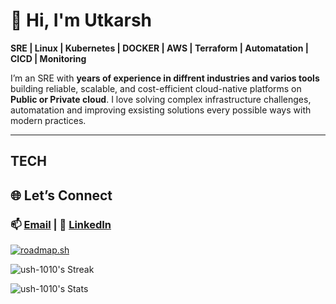 # 👋 Hi, I'm Utkarsh
__SRE | Linux | Kubernetes | DOCKER | AWS | Terraform | Automatation | CICD | Monitoring__

I’m an SRE with __years of experience in diffrent industries and varios tools__ building reliable, scalable, and cost-efficient cloud-native platforms on **Public or Private cloud**.
I love solving complex infrastructure challenges, automatation and improving exsisting solutions every possible ways with modern practices.

---
## TECH

## 🌐 Let’s Connect  
### 📫 [Email](mailto:utkrm24@gmail.com) | 💼 [LinkedIn](www.linkedin.com/in/utkarsh-sre)

[![roadmap.sh](https://roadmap.sh/card/wide/67b62c1098abd86c99843111?variant=dark&roadmaps=devops%2Ckubernetes%2Cterraform)](https://roadmap.sh)

![ush-1010's Streak](https://github-readme-streak-stats.herokuapp.com/?user=ush-1010&theme=tokyonight&hide_border=false)

![ush-1010's Stats](https://github-readme-stats.vercel.app/api?username=ush-1010&theme=tokyonight&show_icons=true&hide_border=false&count_private=false)
